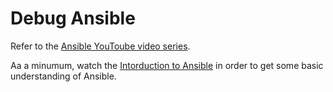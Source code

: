 # Debug Ansible

Refer to the [Ansible YouToube video series](https://www.youtube.com/watch?v=goclfp6a2IQ&list=PL2_OBreMn7FqZkvMYt6ATmgC0KAGGJNAN).

Aa a minumum, watch the [Intorduction to Ansible](https://www.youtube.com/watch?v=goclfp6a2IQ&list=PL2_OBreMn7FqZkvMYt6ATmgC0KAGGJNAN) in order to get some basic understanding of Ansible.